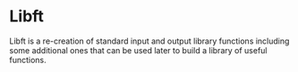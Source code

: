 # Libft
Libft is a re-creation of standard input and output library functions including some additional ones that can be used later to build a library of useful functions.

